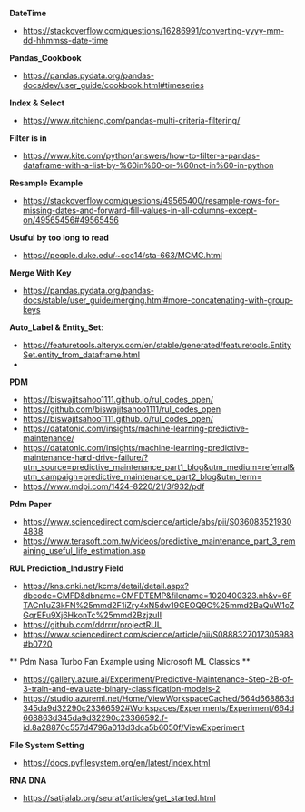 **DateTime**
- https://stackoverflow.com/questions/16286991/converting-yyyy-mm-dd-hhmmss-date-time


**Pandas_Cookbook**
- https://pandas.pydata.org/pandas-docs/dev/user_guide/cookbook.html#timeseries


**Index & Select**
- https://www.ritchieng.com/pandas-multi-criteria-filtering/

**Filter is in**
- https://www.kite.com/python/answers/how-to-filter-a-pandas-dataframe-with-a-list-by-%60in%60-or-%60not-in%60-in-python


**Resample Example**
- https://stackoverflow.com/questions/49565400/resample-rows-for-missing-dates-and-forward-fill-values-in-all-columns-except-on/49565456#49565456


**Usuful by too long to read**
- https://people.duke.edu/~ccc14/sta-663/MCMC.html


**Merge With Key**
- https://pandas.pydata.org/pandas-docs/stable/user_guide/merging.html#more-concatenating-with-group-keys

**Auto_Label & Entity_Set**:
- https://featuretools.alteryx.com/en/stable/generated/featuretools.EntitySet.entity_from_dataframe.html
-  


**PDM**
- https://biswajitsahoo1111.github.io/rul_codes_open/
- https://github.com/biswajitsahoo1111/rul_codes_open
- https://biswajitsahoo1111.github.io/rul_codes_open/
- https://datatonic.com/insights/machine-learning-predictive-maintenance/
- https://datatonic.com/insights/machine-learning-predictive-maintenance-hard-drive-failure/?utm_source=predictive_maintenance_part1_blog&utm_medium=referral&utm_campaign=predictive_maintenance_part2_blog&utm_term=
- https://www.mdpi.com/1424-8220/21/3/932/pdf

**Pdm Paper**
- https://www.sciencedirect.com/science/article/abs/pii/S0360835219304838
- https://www.terasoft.com.tw/videos/predictive_maintenance_part_3_remaining_useful_life_estimation.asp

**RUL Prediction_Industry Field**
- https://kns.cnki.net/kcms/detail/detail.aspx?dbcode=CMFD&dbname=CMFDTEMP&filename=1020400323.nh&v=6FTACn1uZ3kFN%25mmd2F1iZry4xN5dw19GEOQ9C%25mmd2BaQuW1cZGqrEFu9Xj6HkonTc%25mmd2BzjzuII
- https://github.com/ddrrrr/projectRUL
- https://www.sciencedirect.com/science/article/pii/S0888327017305988#b0720

** Pdm Nasa Turbo Fan Example using Microsoft ML Classics **
- https://gallery.azure.ai/Experiment/Predictive-Maintenance-Step-2B-of-3-train-and-evaluate-binary-classification-models-2
- https://studio.azureml.net/Home/ViewWorkspaceCached/664d668863d345da9d32290c23366592#Workspaces/Experiments/Experiment/664d668863d345da9d32290c23366592.f-id.8a28870c557d4796a013d3dca5b6050f/ViewExperiment


**File System Setting**
- https://docs.pyfilesystem.org/en/latest/index.html


**RNA DNA**
- https://satijalab.org/seurat/articles/get_started.html
